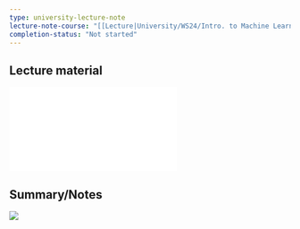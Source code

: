 ```yaml
---
type: university-lecture-note
lecture-note-course: "[[Lecture|University/WS24/Intro. to Machine Learning/Lecture]]"
completion-status: "Not started"
---
```

## Lecture material
![](_attachments/IML%20-%20WS23%20-%20Lecture%20KNN,%20Trees.pdf)
## Summary/Notes
![](_attachments/lecture3.rnote)
